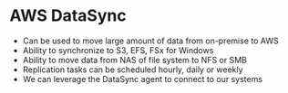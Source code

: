 # AWS DataSync

- Can be used to move large amount of data from on-premise to AWS
- Ability to synchronize to S3, EFS, FSx for Windows
- Ability to move data from NAS of file system to NFS or SMB
- Replication tasks can be scheduled hourly, daily or weekly
- We can leverage the DataSync agent to connect to our systems
